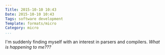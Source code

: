 ```yaml
---
Title: 2015-10-10 10:43
Date: 2015-10-10 10:43
Tags: software development
Template: formats/micro
Category: micro
...
```


I'm suddenly finding myself with an interest in parsers and compilers. *What is
happening to me???*
